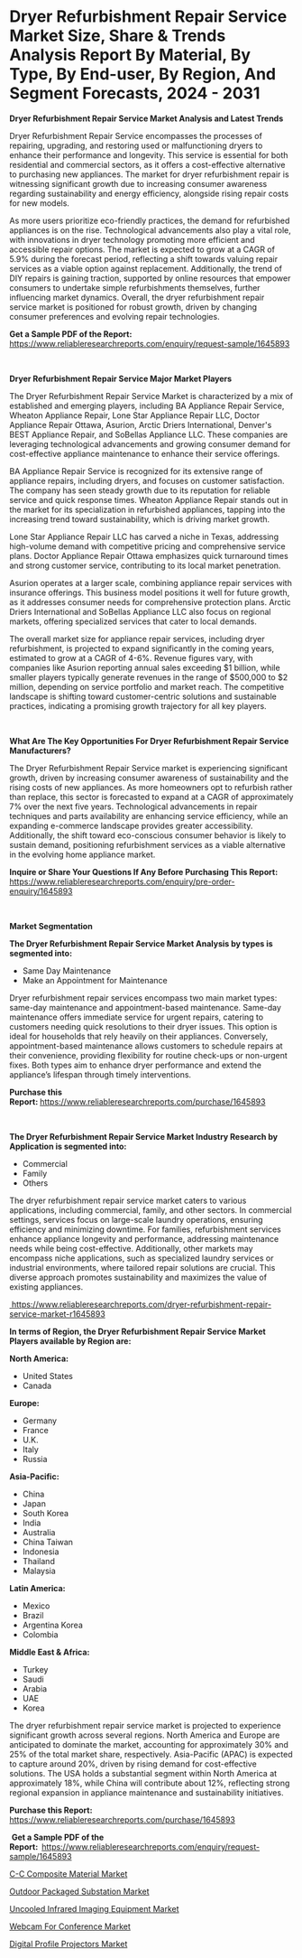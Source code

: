 <p><h1>Dryer Refurbishment Repair Service Market Size, Share & Trends Analysis Report By Material, By Type, By End-user, By Region, And Segment Forecasts, 2024 - 2031</h1></p><p><strong>Dryer Refurbishment Repair Service Market Analysis and Latest Trends</strong></p>
<p><p>Dryer Refurbishment Repair Service encompasses the processes of repairing, upgrading, and restoring used or malfunctioning dryers to enhance their performance and longevity. This service is essential for both residential and commercial sectors, as it offers a cost-effective alternative to purchasing new appliances. The market for dryer refurbishment repair is witnessing significant growth due to increasing consumer awareness regarding sustainability and energy efficiency, alongside rising repair costs for new models.</p><p>As more users prioritize eco-friendly practices, the demand for refurbished appliances is on the rise. Technological advancements also play a vital role, with innovations in dryer technology promoting more efficient and accessible repair options. The market is expected to grow at a CAGR of 5.9% during the forecast period, reflecting a shift towards valuing repair services as a viable option against replacement. Additionally, the trend of DIY repairs is gaining traction, supported by online resources that empower consumers to undertake simple refurbishments themselves, further influencing market dynamics. Overall, the dryer refurbishment repair service market is positioned for robust growth, driven by changing consumer preferences and evolving repair technologies.</p></p>
<p><strong>Get a Sample PDF of the Report:&nbsp;</strong> <a href="https://www.reliableresearchreports.com/enquiry/request-sample/1645893?utm_campaign=10&utm_medium=2&utm_source=Github&utm_content=ia&utm_term=27102024&utm_id=dryer-refurbishment-repair-service">https://www.reliableresearchreports.com/enquiry/request-sample/1645893</a></p>
<p>&nbsp;</p>
<p><strong>Dryer Refurbishment Repair Service Major Market Players</strong></p>
<p><p>The Dryer Refurbishment Repair Service Market is characterized by a mix of established and emerging players, including BA Appliance Repair Service, Wheaton Appliance Repair, Lone Star Appliance Repair LLC, Doctor Appliance Repair Ottawa, Asurion, Arctic Driers International, Denver's BEST Appliance Repair, and SoBellas Appliance LLC. These companies are leveraging technological advancements and growing consumer demand for cost-effective appliance maintenance to enhance their service offerings.</p><p>BA Appliance Repair Service is recognized for its extensive range of appliance repairs, including dryers, and focuses on customer satisfaction. The company has seen steady growth due to its reputation for reliable service and quick response times. Wheaton Appliance Repair stands out in the market for its specialization in refurbished appliances, tapping into the increasing trend toward sustainability, which is driving market growth.</p><p>Lone Star Appliance Repair LLC has carved a niche in Texas, addressing high-volume demand with competitive pricing and comprehensive service plans. Doctor Appliance Repair Ottawa emphasizes quick turnaround times and strong customer service, contributing to its local market penetration.</p><p>Asurion operates at a larger scale, combining appliance repair services with insurance offerings. This business model positions it well for future growth, as it addresses consumer needs for comprehensive protection plans. Arctic Driers International and SoBellas Appliance LLC also focus on regional markets, offering specialized services that cater to local demands.</p><p>The overall market size for appliance repair services, including dryer refurbishment, is projected to expand significantly in the coming years, estimated to grow at a CAGR of 4-6%. Revenue figures vary, with companies like Asurion reporting annual sales exceeding $1 billion, while smaller players typically generate revenues in the range of $500,000 to $2 million, depending on service portfolio and market reach. The competitive landscape is shifting toward customer-centric solutions and sustainable practices, indicating a promising growth trajectory for all key players.</p></p>
<p>&nbsp;</p>
<p><strong>What Are The Key Opportunities For Dryer Refurbishment Repair Service Manufacturers?</strong></p>
<p><p>The Dryer Refurbishment Repair Service market is experiencing significant growth, driven by increasing consumer awareness of sustainability and the rising costs of new appliances. As more homeowners opt to refurbish rather than replace, this sector is forecasted to expand at a CAGR of approximately 7% over the next five years. Technological advancements in repair techniques and parts availability are enhancing service efficiency, while an expanding e-commerce landscape provides greater accessibility. Additionally, the shift toward eco-conscious consumer behavior is likely to sustain demand, positioning refurbishment services as a viable alternative in the evolving home appliance market.</p></p>
<p><strong>Inquire or Share Your Questions If Any Before Purchasing This Report:</strong> <a href="https://www.reliableresearchreports.com/enquiry/pre-order-enquiry/1645893?utm_campaign=10&utm_medium=2&utm_source=Github&utm_content=ia&utm_term=27102024&utm_id=dryer-refurbishment-repair-service">https://www.reliableresearchreports.com/enquiry/pre-order-enquiry/1645893</a></p>
<p>&nbsp;</p>
<p><strong>Market Segmentation</strong></p>
<p><strong>The Dryer Refurbishment Repair Service Market Analysis by types is segmented into:</strong></p>
<p><ul><li>Same Day Maintenance</li><li>Make an Appointment for Maintenance</li></ul></p>
<p><p>Dryer refurbishment repair services encompass two main market types: same-day maintenance and appointment-based maintenance. Same-day maintenance offers immediate service for urgent repairs, catering to customers needing quick resolutions to their dryer issues. This option is ideal for households that rely heavily on their appliances. Conversely, appointment-based maintenance allows customers to schedule repairs at their convenience, providing flexibility for routine check-ups or non-urgent fixes. Both types aim to enhance dryer performance and extend the appliance’s lifespan through timely interventions.</p></p>
<p><strong>Purchase this Report:&nbsp;</strong><a href="https://www.reliableresearchreports.com/purchase/1645893?utm_campaign=10&utm_medium=2&utm_source=Github&utm_content=ia&utm_term=27102024&utm_id=dryer-refurbishment-repair-service">https://www.reliableresearchreports.com/purchase/1645893</a></p>
<p>&nbsp;</p>
<p><strong>The Dryer Refurbishment Repair Service Market Industry Research by Application is segmented into:</strong></p>
<p><ul><li>Commercial</li><li>Family</li><li>Others</li></ul></p>
<p><p>The dryer refurbishment repair service market caters to various applications, including commercial, family, and other sectors. In commercial settings, services focus on large-scale laundry operations, ensuring efficiency and minimizing downtime. For families, refurbishment services enhance appliance longevity and performance, addressing maintenance needs while being cost-effective. Additionally, other markets may encompass niche applications, such as specialized laundry services or industrial environments, where tailored repair solutions are crucial. This diverse approach promotes sustainability and maximizes the value of existing appliances.</p></p>
<p><a href="https://www.reliableresearchreports.com/dryer-refurbishment-repair-service-market-r1645893?utm_campaign=10&utm_medium=2&utm_source=Github&utm_content=ia&utm_term=27102024&utm_id=dryer-refurbishment-repair-service">&nbsp;https://www.reliableresearchreports.com/dryer-refurbishment-repair-service-market-r1645893</a></p>
<p><strong>In terms of Region, the Dryer Refurbishment Repair Service Market Players available by Region are:</strong></p>
<p>
    <p> <strong> North America: </strong>
        <ul>
            <li>United States</li>
            <li>Canada</li>
        </ul>
        </p> 
    <p> <strong> Europe: </strong>
        <ul>
            <li>Germany</li>
            <li>France</li>
            <li>U.K.</li>
            <li>Italy</li>
            <li>Russia</li>
        </ul>
        </p> 
    <p> <strong> Asia-Pacific: </strong>
        <ul>
            <li>China</li>
            <li>Japan</li>
            <li>South Korea</li>
            <li>India</li>
            <li>Australia</li>
            <li>China Taiwan</li>
            <li>Indonesia</li>
            <li>Thailand</li>
            <li>Malaysia</li>
        </ul>
        </p> 
    <p> <strong> Latin America: </strong>
        <ul>
            <li>Mexico</li>
            <li>Brazil</li>
            <li>Argentina Korea</li>
            <li>Colombia</li>
        </ul>
        </p> 
    <p> <strong> Middle East & Africa: </strong>
        <ul>
            <li>Turkey</li>
            <li>Saudi</li>
            <li>Arabia</li>
            <li>UAE</li>
            <li>Korea</li>
        </ul>
    </p>
    </p>
<p><p>The dryer refurbishment repair service market is projected to experience significant growth across several regions. North America and Europe are anticipated to dominate the market, accounting for approximately 30% and 25% of the total market share, respectively. Asia-Pacific (APAC) is expected to capture around 20%, driven by rising demand for cost-effective solutions. The USA holds a substantial segment within North America at approximately 18%, while China will contribute about 12%, reflecting strong regional expansion in appliance maintenance and sustainability initiatives.</p></p>
<p><strong>Purchase this Report: </strong><a href="https://www.reliableresearchreports.com/purchase/1645893?utm_campaign=10&utm_medium=2&utm_source=Github&utm_content=ia&utm_term=27102024&utm_id=dryer-refurbishment-repair-service">https://www.reliableresearchreports.com/purchase/1645893</a></p>
<p>&nbsp;<strong>Get a Sample PDF of the Report:&nbsp;&nbsp;</strong><a href="https://www.reliableresearchreports.com/enquiry/request-sample/1645893?utm_campaign=10&utm_medium=2&utm_source=Github&utm_content=ia&utm_term=27102024&utm_id=dryer-refurbishment-repair-service">https://www.reliableresearchreports.com/enquiry/request-sample/1645893</a></p>
<p><strong></strong></p>
<p><p><a href="https://www.linkedin.com/pulse/c-c-composite-material-industry-forecast-market-shifts-strategic-zp0xe?trk=public_post_embed_feed-article-content&utm_campaign=10&utm_medium=2&utm_source=Github&utm_content=ia&utm_term=27102024&utm_id=dryer-refurbishment-repair-service">C-C Composite Material Market</a></p><p><a href="https://github.com/kimhelmer83/Market-Research-Report-List-1/blob/main/outdoor-packaged-substation-market.md?utm_campaign=10&utm_medium=2&utm_source=Github&utm_content=ia&utm_term=27102024&utm_id=dryer-refurbishment-repair-service">Outdoor Packaged Substation Market</a></p><p><a href="https://issuu.com/reportprime-2/docs/uncooled-infrared-imaging-equipment_dd6dfdfe9c458e?utm_campaign=10&utm_medium=2&utm_source=Github&utm_content=ia&utm_term=27102024&utm_id=dryer-refurbishment-repair-service">Uncooled Infrared Imaging Equipment Market</a></p><p><a href="https://github.com/NancyAlvarado586/Market-Research-Report-List-1/blob/main/webcam-for-conference-market.md?utm_campaign=10&utm_medium=2&utm_source=Github&utm_content=ia&utm_term=27102024&utm_id=dryer-refurbishment-repair-service">Webcam For Conference Market</a></p><p><a href="https://issuu.com/reportprime-2/docs/digital-profile-projectors-market-s_259dd4a444f788?utm_campaign=10&utm_medium=2&utm_source=Github&utm_content=ia&utm_term=27102024&utm_id=dryer-refurbishment-repair-service">Digital Profile Projectors Market</a></p></p>